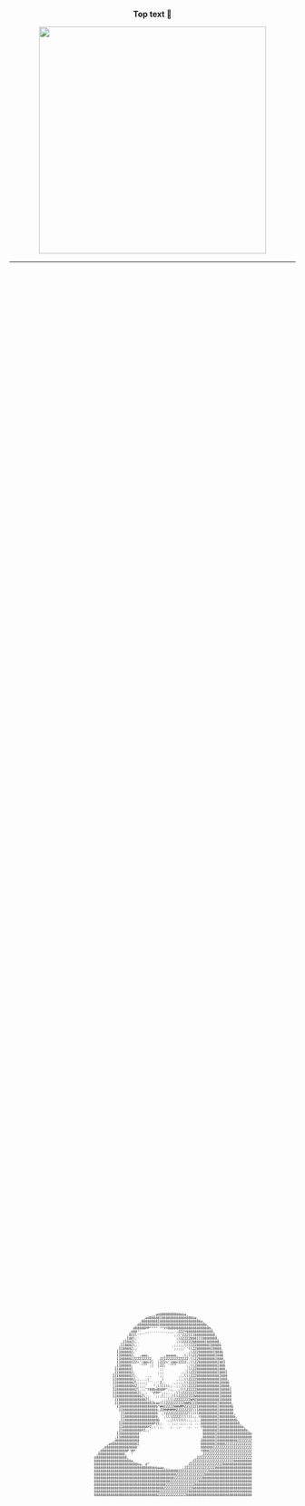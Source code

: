 
<p align="center">
  <b>Top text 🥀</b>
</p>






<p align="center">
  <img src="https://media.giphy.com/media/v1.Y2lkPTc5MGI3NjExaWV2dnhjcWltMjRnaHFqcDQ3aGhoamN2N3hsZjdhY2x3bjJyYnV0eSZlcD12MV9naWZzX3NlYXJjaCZjdD1n/3j1cQmHH21pMEmgd0O/giphy.gif" width="400" />
</p>

---

<!-- Mona Lisa ASCII Art -->
<div style="display: flex; justify-content: center; align-items: center; height: 100vh;">
    <pre style="font-size: 6px; line-height: 6px; margin: 0;">
                                                     _______
                                               _,,ad8888888888bba,_
                                            ,ad88888I888888888888888ba,
                                          ,88888888I88888888888888888888a,
                                        ,d888888888I8888888888888888888888b,
                                       d88888PP"""" ""YY88888888888888888888b,
                                     ,d88"'__,,--------,,,,.;ZZZY8888888888888,
                                    ,8IIl'"                ;;l"ZZZIII8888888888,
                                   ,I88l;'                  ;lZZZZZ888III8888888,
                                 ,II88Zl;.                  ;llZZZZZ888888I888888,
                                ,II888Zl;.                .;;;;;lllZZZ888888I8888b
                               ,II8888Z;;                 `;;;;;''llZZ8888888I8888,
                               II88888Z;'                        .;lZZZ8888888I888b
                               II88888Z; _,aaa,      .,aaaaa,__.l;llZZZ88888888I888
                               II88888IZZZZZZZZZ,  .ZZZZZZZZZZZZZZ;llZZ88888888I888,
                               II88888IZZ<'(@@>Z|  |ZZZ<'(@@>ZZZZ;;llZZ888888888I88I
                              ,II88888;   `""" ;|  |ZZ; `"""     ;;llZ8888888888I888
                              II888888l            `;;          .;llZZ8888888888I888,
                             ,II888888Z;           ;;;        .;;llZZZ8888888888I888I
                             III888888Zl;    ..,   `;;       ,;;lllZZZ88888888888I888
                             II88888888Z;;...;(_    _)      ,;;;llZZZZ88888888888I888,
                             II88888888Zl;;;;;' `--'Z;.   .,;;;;llZZZZ88888888888I888b
                             ]I888888888Z;;;;'   ";llllll;..;;;lllZZZZ88888888888I8888,
                             II888888888Zl.;;"Y88bd888P";;,..;lllZZZZZ88888888888I8888I
                             II8888888888Zl;.; `"PPP";;;,..;lllZZZZZZZ88888888888I88888
                             II888888888888Zl;;. `;;;l;;;;lllZZZZZZZZW88888888888I88888
                             `II8888888888888Zl;.    ,;;lllZZZZZZZZWMZ88888888888I88888
                              II8888888888888888ZbaalllZZZZZZZZZWWMZZZ8888888888I888888,
                              `II88888888888888888b"WWZZZZZWWWMMZZZZZZI888888888I888888b
                               `II88888888888888888;ZZMMMMMMZZZZZZZZllI888888888I8888888
                                `II8888888888888888 `;lZZZZZZZZZZZlllll888888888I8888888,
                                 II8888888888888888, `;lllZZZZllllll;;.Y88888888I8888888b,
                                ,II8888888888888888b   .;;lllllll;;;.;..88888888I88888888b,
                                II888888888888888PZI;.  .`;;;.;;;..; ...88888888I8888888888,
                                II888888888888PZ;;';;.   ;. .;.  .;. .. Y8888888I88888888888b,
                               ,II888888888PZ;;'                        `8888888I8888888888888b,
                               II888888888'                              888888I8888888888888888b
                              ,II888888888                              ,888888I88888888888888888
                             ,d88888888888                              d888888I8888888888ZZZZZZZ
                          ,ad888888888888I                              8888888I8888ZZZZZZZZZZZZZ
                        ,d888888888888888'                              888888IZZZZZZZZZZZZZZZZZZ
                      ,d888888888888P'8P'                               Y888ZZZZZZZZZZZZZZZZZZZZZ
                     ,8888888888888,  "                                 ,ZZZZZZZZZZZZZZZZZZZZZZZZ
                    d888888888888888,                                ,ZZZZZZZZZZZZZZZZZZZZZZZZZZZ
                    888888888888888888a,      _                    ,ZZZZZZZZZZZZZZZZZZZZ888888888
                    888888888888888888888ba,_d'                  ,ZZZZZZZZZZZZZZZZZ88888888888888
                    8888888888888888888888888888bbbaaa,,,______,ZZZZZZZZZZZZZZZ888888888888888888
                    88888888888888888888888888888888888888888ZZZZZZZZZZZZZZZ888888888888888888888
                    8888888888888888888888888888888888888888ZZZZZZZZZZZZZZ88888888888888888888888
                    888888888888888888888888888888888888888ZZZZZZZZZZZZZZ888888888888888888888888
                    8888888888888888888888888888888888888ZZZZZZZZZZZZZZ88888888888888888888888888
                    88888888888888888888888888888888888ZZZZZZZZZZZZZZ8888888888888888888888888888
                    8888888888888888888888888888888888ZZZZZZZZZZZZZZ88888888888888888888888888888
                    88888888888888888888888888888888ZZZZZZZZZZZZZZ8888888888888888888800000000888
                    8888888888888888888888888888888ZZZZZZZZZZZZZZ88888888888888888888888888888888
    </pre>
</div>

---

<p align="center">
  <img src="https://readme-typing-svg.herokuapp.com?font=Orbitron&size=26&duration=3000&color=00FF00&center=true&vCenter=true&width=950&lines=You+talkin'+to+me%3F;I'll+be+back.;Why+so+serious%3F;Hasta+la+vista%2C+baby.;I+am+Iron+Man.;Say+'what'+again!;That's+a+bingo!;With+great+power+comes+great+responsibility.;I+can+do+this+all+day.;Why'd+it+have+to+be+snakes%3F;I+solemnly+swear+that+I+am+up+to+no+good.;Mischief+managed.;After+all%2C+why+not%3F+Why+shouldn't+I+keep+it%3F;You+shall+not+pass!;One+ring+to+rule+them+all.;Even+the+smallest+person+can+change+the+course+of+the+future.;I+find+your+lack+of+faith+disturbing.;I'm+vengeance.)" alt="Typing Animation" />
</p>

---

<!-- Fake terminal window + animated typing -->
<p align="center">
  <div align="center" style="background:#0b0f10;padding:16px 20px;border-radius:14px;display:inline-block;box-shadow:0 4px 20px rgba(0,0,0,0.3);">
    <!-- title bar -->
    <div style="display:flex;gap:8px;align-items:center;margin-bottom:10px;">
      <span style="width:12px;height:12px;background:#ff5f57;border-radius:50%;display:inline-block;"></span>
      <span style="width:12px;height:12px;background:#febc2e;border-radius:50%;display:inline-block;"></span>
      <span style="width:12px;height:12px;background:#28c840;border-radius:50%;display:inline-block;"></span>
      <span style="color:#9aa5b1;font-family:ui-monospace, SFMono-Regular, Menlo, Monaco, Consolas, 'Liberation Mono', 'Courier New', monospace;font-size:12px;margin-left:10px;">bash — him@localhost</span>
    </div>

<p align="center">
  <img src="https://readme-typing-svg.herokuapp.com?font=Fira+Code&pause=1500&color=FFD700&center=true&vCenter=true&width=800&lines=%24+whoami;I+am+the+watcher+on+the+walls;%24+echo+%22Winter+is+coming%22;Winter+is+coming;%24+echo+%22A+Lannister+always+pays+his+debts%22;A+Lannister+always+pays+his+debts;%24+echo+%22Valar+Morghulis%22;Valar+Morghulis;%24+echo+%22The+North+remembers%22;The+North+remembers;%24+echo+%22Fire+and+Blood%22;Fire+and+Blood;%24+echo+%22Hold+the+door%22;Hold+the+door;%24+echo+%22Chaos+is+a+laddder%22;Chaos+is+a+laddder;%24+echo+%22You+win+or+you+die%22;You+win+or+you+die;%24+echo+%22Dracarys%22;Dracarys;%24+echo+%22What+is+dead+may+never+die%22;What+is+dead+may+never+die" alt="animated terminal" />
</p>


  </div>
</p>

---

<p align="center">
  <b>Bottom text 🥀</b>
</p>
